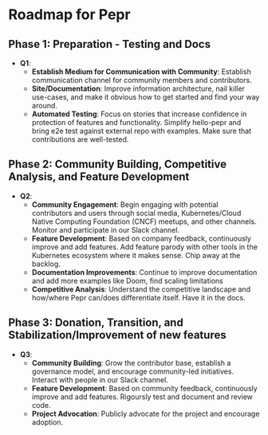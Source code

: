 # Roadmap for Pepr

## Phase 1: Preparation - Testing and Docs

- **Q1**:
  - **Establish Medium for Communication with Community**: 
    Establish communication channel for community members and contributors.
  - **Site/Documentation**: 
    Improve information architecture, nail killer use-cases, and make it obvious how to get started and find your way around.
  - **Automated Testing**:
    Focus on stories that increase confidence in protection of features and functionality. Simplify hello-pepr and bring e2e test against external repo with examples. Make sure that contributions are well-tested.

## Phase 2: Community Building, Competitive Analysis, and Feature Development

- **Q2**:
  - **Community Engagement**: 
    Begin engaging with potential contributors and users through social media, Kubernetes/Cloud Native Computing Foundation (CNCF) meetups, and other channels. Monitor and participate in our Slack channel.
  - **Feature Development**: 
    Based on company feedback, continuously improve and add features. Add feature parody with other tools in the Kubernetes ecosystem where it makes sense. Chip away at the backlog.
  - **Documentation Improvements**: 
    Continue to improve documentation and add more examples like Doom, find scaling limitations
  - **Competitive Analysis**: 
    Understand the competitive landscape and how/where Pepr can/does differentiate itself. Have it in the docs.

## Phase 3: Donation, Transition, and Stabilization/Improvement of new features

- **Q3**:
  - **Community Building**: 
    Grow the contributor base, establish a governance model, and encourage community-led initiatives. Interact with people in our Slack channel.
  - **Feature Development**: 
    Based on community feedback, continuously improve and add features. Rigoursly test and document and review code.
  - **Project Advocation**: 
    Publicly advocate for the project and encourage adoption.

